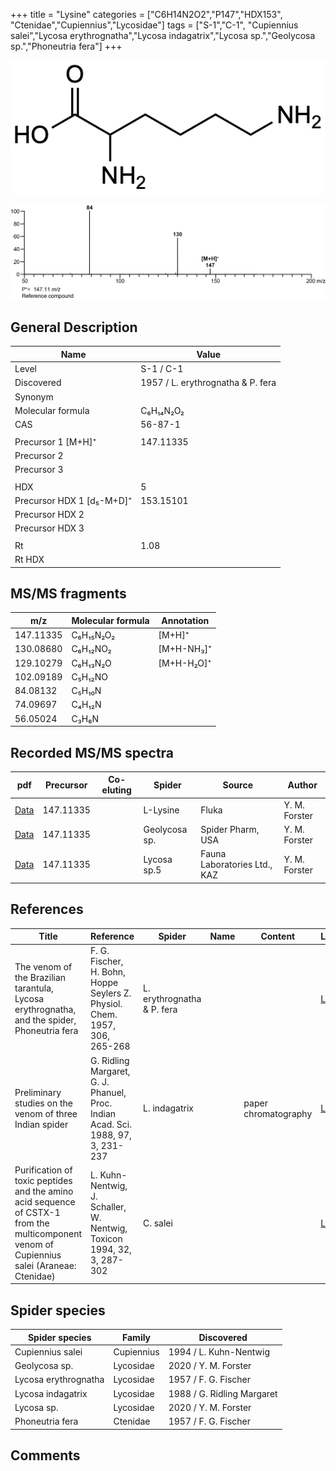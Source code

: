 +++
title = "Lysine"
categories = ["C6H14N2O2","P147","HDX153",
"Ctenidae","Cupiennius","Lycosidae"]
tags = ["S-1","C-1",
"Cupiennius salei","Lycosa erythrognatha","Lycosa indagatrix","Lycosa sp.","Geolycosa sp.","Phoneutria fera"]
+++

![](/img/Lysine.png)

![](/img_MSMS/147_Lysine.png)

## General Description

| Name                      | Value                             |
|---------------------------|-----------------------------------|
| Level                     | S-1 / C-1                                 |
| Discovered                | 1957 / L. erythrognatha & P. fera |
| Synonym                   |                                   |
| Molecular formula         | C₆H₁₄N₂O₂                         |
| CAS                       | 56-87-1                           |
|                           |                                   |
| Precursor 1 [M+H]⁺        | 147.11335                         |
| Precursor 2               |                                   |
| Precursor 3               |                                   |
|                           |                                   |
| HDX                       | 5                                 |
| Precursor HDX 1 [d₅-M+D]⁺ | 153.15101                         |
| Precursor HDX 2           |                                   |
| Precursor HDX 3           |                                   |
|                           |                                   |
| Rt                        | 1.08                              |
| Rt HDX                    |                                   |

## MS/MS fragments

| m/z       | Molecular formula | Annotation       |
|-----------|-------------------|------------------|
| 147.11335 | C₆H₁₅N₂O₂         | [M+H]⁺           |
| 130.08680 | C₆H₁₂NO₂          | [M+H-NH₃]⁺       |
| 129.10279 | C₆H₁₃N₂O          | [M+H-H₂O]⁺       |
| 102.09189 | C₅H₁₂NO           |                  |
| 84.08132  | C₅H₁₀N            |                  |
| 74.09697  | C₄H₁₂N            |                  |
| 56.05024  | C₃H₆N             |                  |

## Recorded MS/MS spectra

| pdf                              | Precursor | Co-eluting | Spider   | Source | Author        |
|----------------------------------|-----------|------------|----------|--------|---------------|
| [Data](/pdf/147_Lysine_1-08.pdf) | 147.11335 |            | L-Lysine | Fluka  | Y. M. Forster |
| [Data](/pdf/Geolycosa-sp/147_Lysine_Ge-sp.pdf) | 147.11335 |           | Geolycosa sp. | Spider Pharm, USA| Y. M. Forster |
| [Data](/pdf/Lycosa-sp5/147_Lysine_Ly-sp5.pdf) | 147.11335 |           | Lycosa sp.5 | Fauna Laboratories Ltd., KAZ | Y. M. Forster |

## References

| Title                                                                                                                                      | Reference                                                                        | Spider                     | Name | Content              | Link                                                             |
|--------------------------------------------------------------------------------------------------------------------------------------------|----------------------------------------------------------------------------------|----------------------------|------|----------------------|------------------------------------------------------------------|
| The venom of the Brazilian tarantula, Lycosa erythrognatha, and the spider, Phoneutria fera                                                | F. G. Fischer, H. Bohn, Hoppe Seylers Z. Physiol. Chem. 1957, 306, 265-268       | L. erythrognatha & P. fera |      |                      | [Link](https://onlinelibrary.wiley.com/doi/abs/10.1002/jlac.19576030124) |
| Preliminary studies on the venom of three Indian spider                                                                                    | G. Ridling Margaret, G. J. Phanuel, Proc. Indian Acad. Sci. 1988, 97, 3, 231-237 | L. indagatrix              |      | paper chromatography | [Link](https://www.ias.ac.in/article/fulltext/anml/097/03/0231-0237)     |
| Purification of toxic peptides and the amino acid sequence of CSTX-1 from the multicomponent venom of Cupiennius salei (Araneae: Ctenidae) | L. Kuhn-Nentwig, J. Schaller, W. Nentwig, Toxicon 1994, 32, 3, 287-302           | C. salei                   |      |                      | [Link](https://doi.org/10.1016/0041-0101(94)90082-5)                     |

## Spider species

| Spider species       | Family     | Discovered                 |
|----------------------|------------|----------------------------|
| Cupiennius salei     | Cupiennius | 1994 / L. Kuhn-Nentwig     |
| Geolycosa sp. | Lycosidae | 2020 / Y. M. Forster |
| Lycosa erythrognatha | Lycosidae  | 1957 / F. G. Fischer       |
| Lycosa indagatrix    | Lycosidae  | 1988 / G. Ridling Margaret |
| Lycosa sp. | Lycosidae | 2020 / Y. M. Forster |
| Phoneutria fera      | Ctenidae   | 1957 / F. G. Fischer       |

## Comments